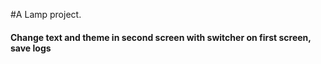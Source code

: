 #A Lamp project.

#### Change text and theme in second screen with switcher on first screen, save logs
